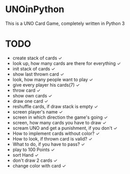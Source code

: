 # UNOinPython
This is a UNO Card Game, completely written in Python 3

# TODO
- create stack of cards	            				✓
- look up, how many cards are there for everything 	✓
- init stack of cards             			 		✓
- show last thrown card                             ✓
- look, how many people want to play                ✓
- give every player his cards(7)                    ✓
- throw card                                        ✓
- show own cards                                    ✓
- draw one card                                     ✓
- reshuffle cards, if draw stack is empty           ✓
- screen player's name                              ✓
- screen in which direction the game's going        ✓
- screen, how many cards you have to draw           ✓
- scream UNO and get a punishment, if you don't     ✓
- How to implement cards without color?             ✓
- How to look, if thrown card is valid?             ✓
- What to do, if you have to pass?                  ✓
- play to 100 Points                                ✓
- sort Hand                                         ✓
- don't draw 2 cards                                ✓
- change color with card                            ✓
